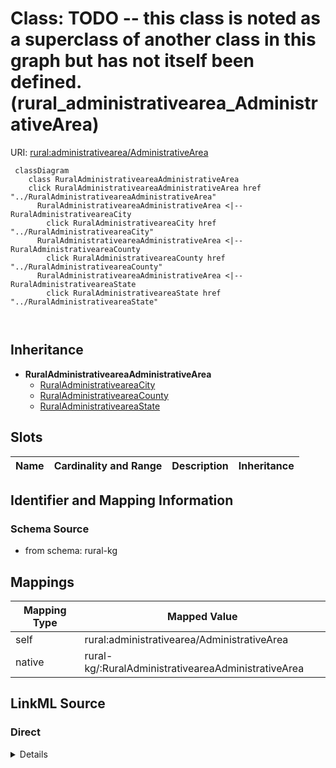 

# Class: TODO -- this class is noted as a superclass of another class in this graph but has not itself been defined. (rural_administrativearea_AdministrativeArea)



URI: [rural:administrativearea/AdministrativeArea](http://sail.ua.edu/ruralkg/administrativearea/AdministrativeArea)






```mermaid
 classDiagram
    class RuralAdministrativeareaAdministrativeArea
    click RuralAdministrativeareaAdministrativeArea href "../RuralAdministrativeareaAdministrativeArea"
      RuralAdministrativeareaAdministrativeArea <|-- RuralAdministrativeareaCity
        click RuralAdministrativeareaCity href "../RuralAdministrativeareaCity"
      RuralAdministrativeareaAdministrativeArea <|-- RuralAdministrativeareaCounty
        click RuralAdministrativeareaCounty href "../RuralAdministrativeareaCounty"
      RuralAdministrativeareaAdministrativeArea <|-- RuralAdministrativeareaState
        click RuralAdministrativeareaState href "../RuralAdministrativeareaState"
      
      
```





## Inheritance
* **RuralAdministrativeareaAdministrativeArea**
    * [RuralAdministrativeareaCity](../classes/RuralAdministrativeareaCity.md)
    * [RuralAdministrativeareaCounty](../classes/RuralAdministrativeareaCounty.md)
    * [RuralAdministrativeareaState](../classes/RuralAdministrativeareaState.md)



## Slots

| Name | Cardinality and Range | Description | Inheritance |
| ---  | --- | --- | --- |









## Identifier and Mapping Information







### Schema Source


* from schema: rural-kg




## Mappings

| Mapping Type | Mapped Value |
| ---  | ---  |
| self | rural:administrativearea/AdministrativeArea |
| native | rural-kg/:RuralAdministrativeareaAdministrativeArea |







## LinkML Source

<!-- TODO: investigate https://stackoverflow.com/questions/37606292/how-to-create-tabbed-code-blocks-in-mkdocs-or-sphinx -->

### Direct

<details>
```yaml
name: rural_administrativearea_AdministrativeArea
title: TODO -- this class is noted as a superclass of another class in this graph
  but has not itself been defined.
from_schema: rural-kg
rank: 1000
class_uri: rural:administrativearea/AdministrativeArea

```
</details>

### Induced

<details>
```yaml
name: rural_administrativearea_AdministrativeArea
title: TODO -- this class is noted as a superclass of another class in this graph
  but has not itself been defined.
from_schema: rural-kg
rank: 1000
class_uri: rural:administrativearea/AdministrativeArea

```
</details>